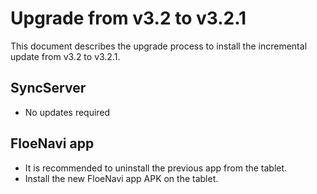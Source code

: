 # Upgrade from v3.2 to v3.2.1

This document describes the upgrade process to install
the incremental update from v3.2 to v3.2.1.

## SyncServer

* No updates required

## FloeNavi app

* It is recommended to uninstall the previous app from the tablet.
* Install the new FloeNavi app APK on the tablet.
